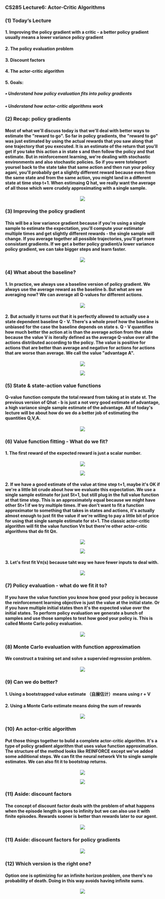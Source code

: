 ### CS285 Lecture6: Actor-Critic Algorithms
### (1) Today’s Lecture
#### 1. Improving the policy gradient with a critic - a better policy gradient usually means a lower variance policy gradient
#### 2. The policy evaluation problem
#### 3. Discount factors
#### 4. The actor-critic algorithm
#### 5. Goals:
##### • Understand how policy evaluation fits into policy gradients  
##### • Understand how actor-critic algorithms work
### (2) Recap: policy gradients
#### Most of what we'll discuss today is that we'll deal with better ways to estimate the "reward to go". So far in policy gradients, the "reward to go" was just estimated by using the actual rewards that you saw along that one trajectory that you executed. It is an estimate of the return that you'll get if you take this action a in state s and then follow the policy and that estimate. But in reinforcement learning, we're dealing with stochastic environments and also stochastic policies. So if you were toteleport yoursel back to the state take that same action and then run your policy agani, you'll probabily get a slightly different reward because even from the same state and from the same action, you might land in a different state at time step t+1. When estimaing Q hat, we really want the average of all those which were crudely approximating with a single sample.
<p align="center">
<img src="/images/88.png"><br/>
</p>

### (3) Improving the policy gradient
#### This will be a low variance gradient because if you're using a single sample to estimate the expectation, you'll compute your estimator multiple times and get slightly different rewards - the single sample will change. If you average together all possible trajectories, you'll get more consistant gradients. If we get a better policy gradient/a lower variance policy gradient, we can take bigger steps and learn faster. 
<p align="center">
<img src="/images/96.png"><br/>
</p>

### (4) What about the baseline?
#### 1. In practice, we always use a baseline version of policy gradient. We always use the average reward as the baseline b. But what are we averaging now? We can average all Q-values for different actions. 
<p align="center">
<img src="/images/99.png"><br/>
</p>

#### 2. But actually it turns out that it is perfectly allowed to actually use a state dependent baseline Q - V. There's a whole proof how the baseline is unbiased for the case the baseline depends on state s. Q - V quantifies how much better the action at is than the average action from the state because the value V is iterally defined as the average Q-value over all the actions distributed according to the policy. The value is positive for actions that are better than average and negative for actions for actions that are worse than average. We call the value "advantage A".
<p align="center">
<img src="/images/97.png"><br/>
</p>

<p align="center">
<img src="/images/100.png"><br/>
</p>

### (5) State & state-action value functions
#### Q-value function compute the total reward from taking at in state st. The previous version of Qhat - b is just a not very good estimate of advantage, a high variance single sample estimate of the advantage. All of today's lecture will be about how do we do a better job of estimating the quantities Q,V,A. 
<p align="center">
<img src="/images/98.png"><br/>
</p>

### (6) Value function fitting - What do we fit?
#### 1. The first reward of the expected reward is just a scalar number. 
<p align="center">
<img src="/images/102.png"><br/>
</p>

<p align="center">
<img src="/images/101.png"><br/>
</p>

#### 2. If we have a good estimate of the value at time step t+1, maybe it's OK if we're a little bit crude about how we evaluate this expectation. We use a single sample estimate for just St+1, but still plug in the full value function at that time step. This is an approximately equal because we might have other St+1 if we try multiple times. If we don't want to fit a function approximator to something that takes in states and actions, it's actually almost enough to just fit the value if we're willing to pay a little bit of price for using that single sample estimate for st+1. The classic actor-critic algorithm will fit the value function Vπ but there're other actor-critic algorithms that do fit Qπ.
<p align="center">
<img src="/images/103.png"><br/>
</p>

<p align="center">
<img src="/images/104.png"><br/>
</p>

#### 3. Let's first fit Vπ(s) because taht way we have fewer inputs to deal with.
<p align="center">
<img src="/images/105.png"><br/>
</p>

### (7) Policy evaluation - what do we fit it to? 
#### If you have the value function you know how good your policy is because the reinforcement learning objective is just the value at the initial state. Or if you have multiple initial states then it's the expected value over the initial states. To perform policy evaluation we generate a bunch of samples and use those samples to test how good your policy is. This is called Monte Carlo policy evaluation.
<p align="center">
<img src="/images/107.png"><br/>
</p>

### (8) Monte Carlo evaluation with function approximation
#### We construct a training set and solve a supervied regression problem.
<p align="center">
<img src="/images/108.png"><br/>
</p>

### (9) Can we do better?
#### 1. Using a bootstrapped value estimate （自展估计）means using r + V
#### 2. Using a Monte Carlo estimate means doing the sum of rewards
<p align="center">
<img src="/images/109.png"><br/>
</p>

### (10) An actor-critic algorithm 
#### Put those things together to bulid a complete actor-critic algorithm. It's a type of policy gradient algorithm that uses value function approximation. The structure of the method looks like REINFORCE except we've added some additional steps. We can fit the neural network Vπ to single sample estimates. We can also fit it to bootstrap returns.
<p align="center">
<img src="/images/110.png"><br/>
</p>

<p align="center">
<img src="/images/111.png"><br/>
</p>

### (11) Aside: discount factors
#### The concept of discount factor deals with the problem of what happens when the episode length is goes to infinity but we can also use it with finite episodes. Rewards sooner is better than rewards later to our agent.
<p align="center">
<img src="/images/112.png"><br/>
</p>

### (11) Aside: discount factors for policy gradients
#### 
<p align="center">
<img src="/images/113.png"><br/>
</p>

### (12) Which version is the right one?
#### Option one is optimizing for an infinite horizon problem, one there's no probability of death. Doing in this way avoids having infinite sums.
<p align="center">
<img src="/images/114.png"><br/>
</p>




